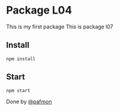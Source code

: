 # Package L04
This is my first package
This is package l07

## Install
```
npm install
```

## Start
```
npm start
```

Done by [@pafmon](www.us.es)


